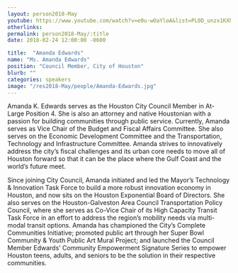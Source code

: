 ```yaml
---
layout: person2018-May
youtube: https://www.youtube.com/watch?v=e0u-wOaYloA&list=PL0D_unzx1KXhvrIzPl1j0mrihgq44nGOh&index=3&t=1s
otherlinks: 
permalink: person2018-May/:title
date: 2018-02-24 12:00:00 -0600

title:  "Amanda Edwards"
name: "Ms. Amanda Edwards"
position: "Council Member, City of Houston"
blurb: ""
categories: speakers
image: "/res2018-May/people/Amanda-Edwards.jpg"
---
```


Amanda K. Edwards serves as the Houston City Council Member in At-Large Position 4.  She is also an attorney and native Houstonian with a passion for building communities through public service. Currently, Amanda serves as Vice Chair of the Budget and Fiscal Affairs Committee. She also serves on the Economic Development Committee and the Transportation, Technology and Infrastructure Committee. Amanda strives to innovatively address the city’s fiscal challenges and its urban core needs to move all of Houston forward so that it can be the place where the Gulf Coast and the world’s future meet.

Since joining City Council, Amanda initiated and led the Mayor’s Technology & Innovation Task Force to build a more robust innovation economy in Houston, and now sits on the Houston Exponential Board of Directors. She also serves on the Houston-Galveston Area Council Transportation Policy Council, where she serves as Co-Vice Chair of its High Capacity Transit Task Force in an effort to address the region’s mobility needs via multi-modal transit options. Amanda has championed the City’s Complete Communities Initiative; promoted public art through her Super Bowl Community & Youth Public Art Mural Project; and launched the Council Member Edwards’ Community Empowerment Signature Series to empower Houston teens, adults, and seniors to be the solution in their respective communities.
